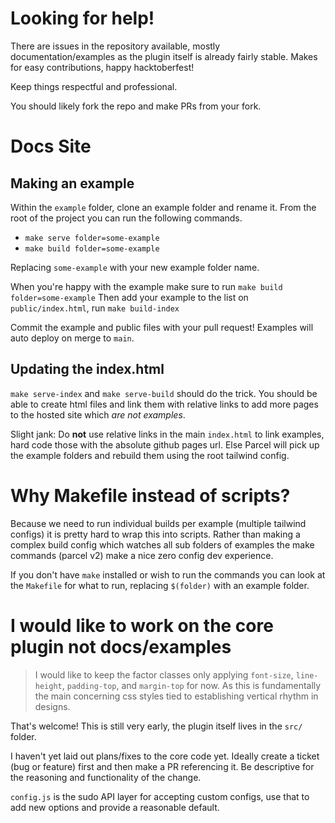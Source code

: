 # Looking for help!

There are issues in the repository available, mostly documentation/examples as the plugin itself is already fairly stable. Makes for easy contributions, happy hacktoberfest!

Keep things respectful and professional.

You should likely fork the repo and make PRs from your fork.

# Docs Site

## Making an example

Within the `example` folder, clone an example folder and rename it. From the root of the project you can run the following commands.

- `make serve folder=some-example`
- `make build folder=some-example`

Replacing `some-example` with your new example folder name.

When you're happy with the example make sure to run `make build folder=some-example` Then add your example to the list on `public/index.html`, run `make build-index`

Commit the example and public files with your pull request! Examples will auto deploy on merge to `main`.

## Updating the index.html

`make serve-index` and `make serve-build` should do the trick. You should be able to create html files and link them with relative links to add more pages to the hosted site which _are not examples_.

Slight jank: Do **not** use relative links in the main `index.html` to link examples, hard code those with the absolute github pages url. Else Parcel will pick up the example folders and rebuild them using the root tailwind config.

# Why Makefile instead of scripts?

Because we need to run individual builds per example (multiple tailwind configs) it is pretty hard to wrap this into scripts. Rather than making a complex build config which watches all sub folders of examples the make commands (parcel v2) make a nice zero config dev experience.

If you don't have `make` installed or wish to run the commands you can look at the `Makefile` for what to run, replacing `$(folder)` with an example folder.

# I would like to work on the core plugin not docs/examples

> I would like to keep the factor classes only applying `font-size`, `line-height`, `padding-top`, and `margin-top` for now. As this is fundamentally the main concerning css styles tied to establishing vertical rhythm in designs.

That's welcome! This is still very early, the plugin itself lives in the `src/` folder.

I haven't yet laid out plans/fixes to the core code yet. Ideally create a ticket (bug or feature) first and then make a PR referencing it. Be descriptive for the reasoning and functionality of the change.

`config.js` is the sudo API layer for accepting custom configs, use that to add new options and provide a reasonable default.
